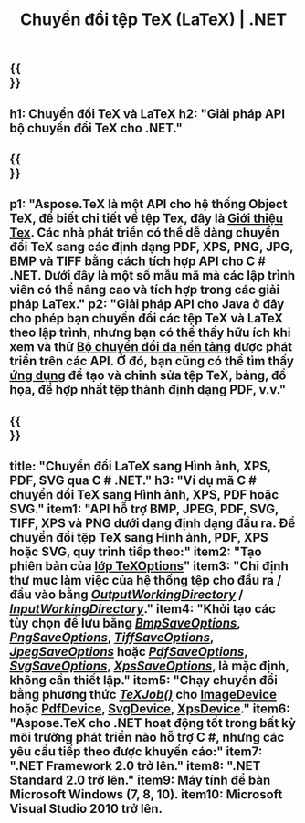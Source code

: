 ﻿---
translation: true
template: /_templates/_conversion-net.md
title: Chuyển đổi tệp TeX (LaTeX) | .NET
url: /net/conversion/
description: Chức năng chuyển đổi TeX và LaTeX. Chuyển đổi tệp TeX / LaTeX sang định dạng PDF, SVG, XPS và hình ảnh bao gồm PNG, JPEG, TIFF và BMP bằng giải pháp .NET API này.
keywords: 'chuyển đổi tex api c #, công cụ chuyển đổi tex c # tích hợp'
family: tex
platformtag: net
feature: conversion
---

{{<section banner>}}
---
h1: Chuyển đổi TeX và LaTeX
h2: "Giải pháp API bộ chuyển đổi TeX cho .NET."
---

{{<section overview>}}
---
p1: "Aspose.TeX là một API cho hệ thống Object TeX, để biết chi tiết về tệp Tex, đây là [Giới thiệu Tex](https://docs.aspose.com/tex/cpp/what-is-tex/). Các nhà phát triển có thể dễ dàng chuyển đổi TeX sang các định dạng PDF, XPS, PNG, JPG, BMP và TIFF bằng cách tích hợp API cho C # .NET. Dưới đây là một số mẫu mã mà các lập trình viên có thể nâng cao và tích hợp trong các giải pháp LaTex."
p2: "Giải pháp API cho Java ở đây cho phép bạn chuyển đổi các tệp TeX và LaTeX theo lập trình, nhưng bạn có thể thấy hữu ích khi xem và thử [Bộ chuyển đổi đa nền tảng](https://products.aspose.app/tex/conversion) được phát triển trên các API. Ở đó, bạn cũng có thể tìm thấy [ứng dụng](https://products.aspose.app/tex/application) để tạo và chỉnh sửa tệp TeX, bảng, đồ họa, để hợp nhất tệp thành định dạng PDF, v.v."
---

{{<section feature1>}}
---
title: "Chuyển đổi LaTeX sang Hình ảnh, XPS, PDF, SVG qua C # .NET."
h3: "Ví dụ mã C # chuyển đổi TeX sang Hình ảnh, XPS, PDF hoặc SVG."
item1: "API hỗ trợ BMP, JPEG, PDF, SVG, TIFF, XPS và PNG dưới dạng định dạng đầu ra. Để chuyển đổi tệp TeX sang Hình ảnh, PDF, XPS hoặc SVG, quy trình tiếp theo:"
item2: "Tạo phiên bản của [lớp TeXOptions](https://reference.aspose.com/tex/net/aspose.tex/texoptions/)"
item3: "Chỉ định thư mục làm việc của hệ thống tệp cho đầu ra / đầu vào bằng [*OutputWorkingDirectory*](https://reference.aspose.com/tex/net/aspose.tex/texoptions/outputworkingdirectory/) / [*InputWorkingDirectory*](https://thamchiếu.aspose.com/tex/net/aspose.tex/texoptions/inputworkingdirectory/)."
item4: "Khởi tạo các tùy chọn để lưu bằng [*BmpSaveOptions*](https://reference.aspose.com/tex/net/aspose.tex.presentation.image/bmpsaveoptions/), [*PngSaveOptions*](https://reference.aspose.com/tex/net/aspose.tex.presentation.image/pngsaveoptions/), [*TiffSaveOptions*](https://reference.aspose.com/tex/net/aspose.tex.presentation.image/tiffsaveoptions/), [*JpegSaveOptions*](https://reference.aspose.com/tex/net/aspose.tex.presentation.image/jpegsaveoptions/) hoặc [*PdfSaveOptions*](https://reference.aspose.com/tex/net/aspose.tex.presentation.pdf/pdfsaveoptions/), [*SvgSaveOptions*](https://reference.aspose.com/tex/net/aspose.tex.presentation.svg/svgsaveoptions/), [*XpsSaveOptions*](https://reference.aspose.com/tex/net/aspose.tex.presentation.xps/xpssaveoptions/), là mặc định, không cần thiết lập."
item5: "Chạy chuyển đổi bằng phương thức [*TeXJob()*](https://reference.aspose.com/tex/net/aspose.tex/texjob/) cho [ImageDevice](https://reference.aspose.com/tex/net/aspose.tex.presentation.image/imagedevice/) hoặc [PdfDevice](https://reference.aspose.com/tex/net/aspose.tex.presentation.pdf/pdfdevice/), [SvgDevice](https://reference.aspose.com/tex/net/aspose.tex.presentation.svg/svgdevice/), [XpsDevice](https://reference.aspose.com/tex/net/aspose.tex.presentation.xps/xpsdevice/)."
item6: "Aspose.TeX cho .NET hoạt động tốt trong bất kỳ môi trường phát triển nào hỗ trợ C #, nhưng các yêu cầu tiếp theo được khuyến cáo:"
item7: ".NET Framework 2.0 trở lên."
item8: ".NET Standard 2.0 trở lên."
item9: Máy tính để bàn Microsoft Windows (7, 8, 10).
item10: Microsoft Visual Studio 2010 trở lên.
---
